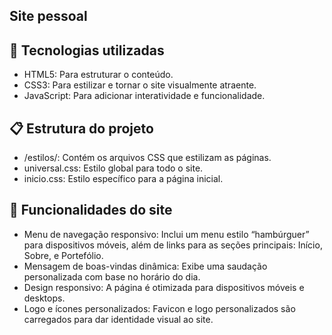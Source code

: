 ## Site pessoal

## 🚀 Tecnologias utilizadas

*	HTML5: Para estruturar o conteúdo.
*	CSS3: Para estilizar e tornar o site visualmente atraente.
*	JavaScript: Para adicionar interatividade e funcionalidade.

## 📋 Estrutura do projeto

*	/estilos/: Contém os arquivos CSS que estilizam as páginas.
*	universal.css: Estilo global para todo o site.
*	inicio.css: Estilo específico para a página inicial.

##  📄 Funcionalidades do site

*	Menu de navegação responsivo: Inclui um menu estilo “hambúrguer” para dispositivos móveis, além de links para as seções principais: Início, Sobre, e Portefólio.
*	Mensagem de boas-vindas dinâmica: Exibe uma saudação personalizada com base no horário do dia.
*	Design responsivo: A página é otimizada para dispositivos móveis e desktops.
*	Logo e ícones personalizados: Favicon e logo personalizados são carregados para dar identidade visual ao site.
